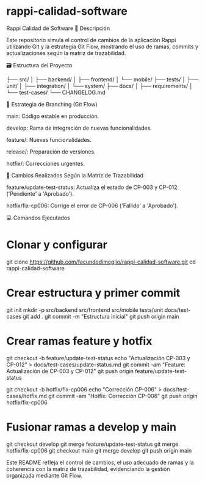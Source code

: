 # rappi-calidad-software
Rappi Calidad de Software
📌 Descripción

Este repositorio simula el control de cambios de la aplicación Rappi utilizando Git y la estrategia Git Flow, mostrando el uso de ramas, commits y actualizaciones según la matriz de trazabilidad.

🗃️ Estructura del Proyecto

├── src/
│   ├── backend/
│   ├── frontend/
│   └── mobile/
├── tests/
│   ├── unit/
│   ├── integration/
│   └── system/
├── docs/
│   ├── requirements/
│   └── test-cases/
└── CHANGELOG.md


🚀 Estrategia de Branching (Git Flow)

main: Código estable en producción.

develop: Rama de integración de nuevas funcionalidades.

feature/: Nuevas funcionalidades.

release/: Preparación de versiones.

hotfix/: Correcciones urgentes.

🔑 Cambios Realizados Según la Matriz de Trazabilidad

feature/update-test-status: Actualiza el estado de CP-003 y CP-012 ('Pendiente' a 'Aprobado').

hotfix/fix-cp006: Corrige el error de CP-006 ('Fallido' a 'Aprobado').

💻 Comandos Ejecutados

# Clonar y configurar
git clone https://github.com/facundodimeglio/rappi-calidad-software.git
cd rappi-calidad-software

# Crear estructura y primer commit
git init
mkdir -p src/backend src/frontend src/mobile tests/unit docs/test-cases
git add .
git commit -m "Estructura inicial"
git push origin main

# Crear ramas feature y hotfix
git checkout -b feature/update-test-status
echo "Actualización CP-003 y CP-012" > docs/test-cases/update-status.md
git commit -am "Feature: Actualización de CP-003 y CP-012"
git push origin feature/update-test-status

git checkout -b hotfix/fix-cp006
echo "Corrección CP-006" > docs/test-cases/hotfix.md
git commit -am "Hotfix: Corrección CP-006"
git push origin hotfix/fix-cp006

# Fusionar ramas a develop y main
git checkout develop
git merge feature/update-test-status
git merge hotfix/fix-cp006
git checkout main
git merge develop
git push origin main

Este README refleja el control de cambios, el uso adecuado de ramas y la coherencia con la matriz de trazabilidad, evidenciando la gestión organizada mediante Git Flow.

